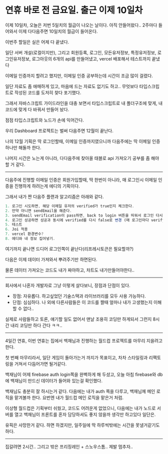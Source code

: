 # 연휴 바로 전 금요일. 출근 이제 10일차

이제 10일차, 오늘은 저번 5일치의 월급이 나오는 날이다. 아직 안들어왔다.. 2주마다 들어와서 이제 다다음주면 10일치의 월급이 들어온다.

이번주 할일은 실은 어제 다 끝냈다. 

일단 서버 개설(로컬이지만), 그리고 회원등록, 로그인, 모든유저정보, 특정유저정보, 로그인유저정보, 로그아웃의 6개의 api를 만들어냈고, vercel 배포해서 테스트까지 끝냈다

이메일 인증까지 할려고 했지만, 이메일 인증 공부하는데 시간이 조금 많이 걸렸다.

일단 자료도 좀 애매하게 있고, 마음에 드는 자료도 없기도 하고.. 무엇보다 타입스크립트로 작성된 코드를 도저히 찾다 포기했다.

그래서 자바스크립트 가이드라인을 대충 보면서 타입스크립트로 내 폴더구조에 맞게, 내 코드에 맞게 다 바꿔서 만들어 놨다.

점점 타입스크립트와 노드가 손에 익어간다. 

우리 Dashboard 프로젝트는 벌써 다음주면 12월이 끝난다.

나의 12월 기획은 딱 로그인할때, 이메일 인증까지였으니까 다음주에는 딱 이메일 인증 하나만 해둘까 한다.

나머지 시간은 노는게 아니라, 다다음주에 찾아올 태블로 api 가져오기 공부를 좀 해야할 거 같다.

----------------------------

다음주에 진행할 이메일 인증은 회원가입할때, 딱 한번이 아니라, 매 로그인시 이메일 인증을 진행하게 하려는게 에디의 기획이다.

그래서 내가 짠 다음주 플랜과 알고리즘은 아래와 같다.
```js
1. 로그인 시도하면, 해당 이메일 유저의 verified가 true인지 체크한다.
2. 만약 아니면 sendEmail을 해준다.
3. sendEmail verification이 pass하면, back to login 버튼을 띄워서 로그인 다시 유도
4. 로그인 성공하면 성공과 동시에 verified를 다시 false로 변경 (매 로그인마다 verify해야함 - 에디가 원함)
5. 테스트
6. Joi 적용
7. vercel 환경변수?
8. 에디와 내 정보 집어넣기.
```
여기까지 끝나면 드디어 로그인쪽이 끝난다(리프레시토큰은 필요할까?)

다음은 이제 데이터 가져와서 뿌려주기만 하면된다.

물론 데이터 가져오는 코드도 내가 짜야하고, 차트도 내가만들어야한다..

--------------------------------

회사에서 나혼자 개발자로 그냥 이렇게 살다보니, 장점과 단점이 있다.

- 장점: 자유롭다. 하고싶었던 기술스택과 라이브러리를 모두 사용 가능하다.
- 단점: 심심하다. 나 외에 다른사람들은 이 코드를 짤때 얼마나 내가 고생했는지 이해할 수 없다..

실제로 사람들하고 토론, 얘기할 일도 없어서 맨날 조용히 코딩만 하게되서 그런지 8시간 내리 코딩만 하다 간다 ㅋㅋ..

-------------------------------

4일간 연휴, 이번 연휴는 집에서 백재님과 진행하는 월드컵 프로젝트를 마무리 지을려고한다.

첫 번째 마무리라서, 일단 게임이 돌아가는거 까지가 목표이고, 차차 스타일링과 리팩토링을 거쳐서 다듬어가면 될거같다.

백재님이 어제 firebase auth login쪽을 완벽하게 해 두셨고, 오늘 아침 firebase와 db에 백재님이 만드신 데이터가 들어와 있는걸 확인했다.

백재님도 충분히 잘 하시는거 같다. 다음에는 내가 auth 쪽을 다루고, 백재님께 메인 로직을 맡겨볼까 한다. 요번엔 내가 월드컵 메인 로직을 맡은거 처럼.

이상형 월드컵은 기획부터 쉬웠고, 코드도 어려운게 없었으니, 다음에는 내가 노드로 서버를 열고 백재님이 프론트를 혼자 담당하셔도 좋지 않을까 생각만 하고있다 일단은.

유픽은 사망한거 같다. 하면 하겠지만, 일주일에 딱 하루씩밖에는 시간을 못낼거같기도 하다.

-----------------------------

집갈려면 2시간.. 그리고 밖은 프리징레인 + 스노우스톰.. 제발 멈추자..
